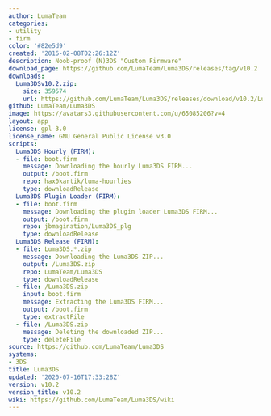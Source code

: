 ```yaml
---
author: LumaTeam
categories:
- utility
- firm
color: '#82e5d9'
created: '2016-02-08T02:26:12Z'
description: Noob-proof (N)3DS "Custom Firmware"
download_page: https://github.com/LumaTeam/Luma3DS/releases/tag/v10.2
downloads:
  Luma3DSv10.2.zip:
    size: 359574
    url: https://github.com/LumaTeam/Luma3DS/releases/download/v10.2/Luma3DSv10.2.zip
github: LumaTeam/Luma3DS
image: https://avatars3.githubusercontent.com/u/65085206?v=4
layout: app
license: gpl-3.0
license_name: GNU General Public License v3.0
scripts:
  Luma3DS Hourly (FIRM):
  - file: boot.firm
    message: Downloading the hourly Luma3DS FIRM...
    output: /boot.firm
    repo: hax0kartik/luma-hourlies
    type: downloadRelease
  Luma3DS Plugin Loader (FIRM):
  - file: boot.firm
    message: Downloading the plugin loader Luma3DS FIRM...
    output: /boot.firm
    repo: jbmagination/Luma3DS_plg
    type: downloadRelease
  Luma3DS Release (FIRM):
  - file: Luma3DS.*.zip
    message: Downloading the Luma3DS ZIP...
    output: /Luma3DS.zip
    repo: LumaTeam/Luma3DS
    type: downloadRelease
  - file: /Luma3DS.zip
    input: boot.firm
    message: Extracting the Luma3DS FIRM...
    output: /boot.firm
    type: extractFile
  - file: /Luma3DS.zip
    message: Deleting the downloaded ZIP...
    type: deleteFile
source: https://github.com/LumaTeam/Luma3DS
systems:
- 3DS
title: Luma3DS
updated: '2020-07-16T17:33:28Z'
version: v10.2
version_title: v10.2
wiki: https://github.com/LumaTeam/Luma3DS/wiki
---
```

